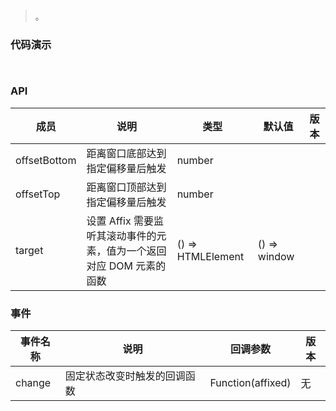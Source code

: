 #   

>  。


###  代码演示

```
 
```

### API
成员|说明|类型|默认值|版本
--|--|--|--|--
offsetBottom|距离窗口底部达到指定偏移量后触发|number||
offsetTop|距离窗口顶部达到指定偏移量后触发|number||
target|设置 Affix 需要监听其滚动事件的元素，值为一个返回对应 DOM 元素的函数|() => HTMLElement|() => window|
 


### 事件
事件名称|说明|回调参数|版本
--|--|--|--
change|固定状态改变时触发的回调函数|Function(affixed)|无
 

